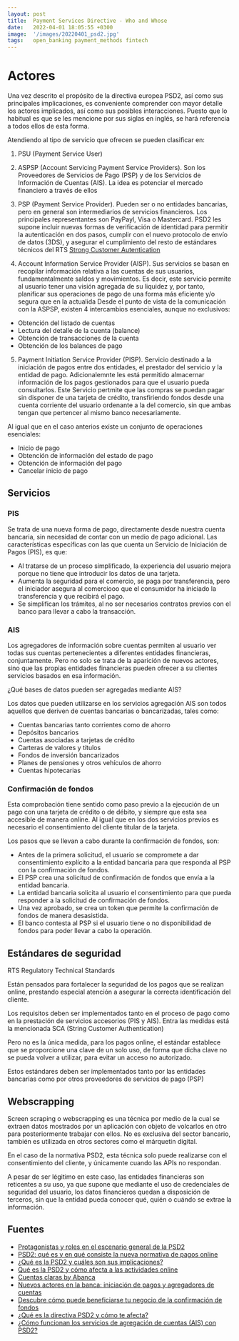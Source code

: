 ```yaml
---
layout: post
title:  Payment Services Directive - Who and Whose
date:   2022-04-01 18:05:55 +0300
image:  '/images/20220401_psd2.jpg'
tags:   open_banking payment_methods fintech
---
```

# Actores

Una vez descrito el propósito de la directiva europea PSD2, así como sus principales implicaciones, es conveniente comprender con mayor detalle los actores implicados, así como sus posibles interacciones. Puesto que lo habitual es que se les mencione por sus siglas en inglés, se hará referencia a todos ellos de esta forma.

Atendiendo al tipo de servicio que ofrecen se pueden clasificar en:

1. PSU (Payment Service User)
2. ASPSP (Account Servicing Payment Service Providers). Son los Proveedores de Servicios de Pago (PSP) y de los Servicios de Información de Cuentas (AIS). La idea es potenciar el mercado financiero a través de ellos

3. PSP (Payment Service Provider). Pueden ser o no entidades bancarias, pero en general son intermediarios de servicios financieros. Los principales representantes son PayPayl, Visa o Mastercard. PSD2 les supone incluir nuevas formas de verificación de identidad para permitir la autenticación en dos pasos, cumplir con el nuevo protocolo de envío de datos (3DS), y asegurar el cumplimiento del resto de estándares técnicos del RTS [Strong Customer Autentication](https://www.eba.europa.eu/regulation-and-policy/payment-services-and-electronic-money/regulatory-technical-standards-on-strong-customer-authentication-and-secure-communication-under-psd2)

4. Account Information Service Provider (AISP). Sus servicios se basan en recopilar información relativa a las cuentas de sus usuarios, fundamentalmente saldos y movimientos.
   Es decir, este servicio permite al usuario tener una visión agregada de su liquidez y, por tanto, planificar sus operaciones de pago de una forma más eficiente y/o segura que en la actualida
   Desde el punto de vista de la comunicación con la ASPSP, existen 4 intercambios esenciales, aunque no exclusivos:

* Obtención del listado de cuentas
* Lectura del detalle de la cuenta (balance)
* Obtención de transacciones de la cuenta
* Obtención de los balances de pago

5. Payment Initiation Service Provider (PISP). Servicio destinado a la iniciación de pagos entre dos entidades, el prestador del servicio y la entidad de pago.  Adicionalemnte les está permitido almacernar información de los pagos gestionados para que el usuario pueda consultarlos.
   Este Servicio pertmite que las compras se puedan pagar sin disponer de una tarjeta de crédito, transfiriendo fondos desde una cuenta corriente del usuario ordenante a la del comercio, sin que ambas tengan que pertencer al mismo banco necesariamente.

Al igual que en el caso anterios existe un conjunto de operaciones esenciales:

* Inicio de pago
* Obtención de información del estado de pago
* Obtención de información del pago
* Cancelar inicio de pago

## Servicios

### PIS

Se trata de una nueva forma de pago, directamente desde nuestra cuenta bancaria, sin necesidad de contar con un medio de pago adicional. Las características específicas con las que cuenta un Servicio de Iniciación de Pagos (PIS), es que:

* Al tratarse de un proceso simplificado, la experiencia del usuario mejora porque no tiene que introducir los datos de una tarjeta.
* Aumenta la seguridad para el comercio, se paga por transferencia, pero el iniciador asegura al comerciooo que el consumidor ha iniciado la transferencia y que recibirá el pago.
* Se simplifican los trámites, al no ser necesarios contratos previos con el banco para llevar a cabo la transacción.

### AIS

Los agregadores de información sobre cuentas permiten al usuario ver todas sus cuentas pertenecientes a diferentes entidades financieras, conjuntamente. Pero no solo se trata de la aparición de nuevos actores, sino que las propias entidades financieras pueden ofrecer a su clientes servicios basados en esa información.

¿Qué bases de datos pueden ser agregadas mediante AIS?

Los datos que pueden utilizarse en los servicios agregación AIS son todos aquellos que deriven de cuentas bancarias o bancarizadas, tales como:

* Cuentas bancarias tanto corrientes como de ahorro
* Depósitos bancarios
* Cuentas asociadas a tarjetas de crédito
* Carteras de valores y títulos
* Fondos de inversión bancarizados
* Planes de pensiones y otros vehículos de ahorro
* Cuentas hipotecarias

### Confirmación de fondos

Esta comprobación tiene sentido como paso previo a la ejecución de un pago con una tarjeta de crédito o de débito, y siempre que esta sea accesible de manera online. Al igual que en los dos servicios previos es necesario el consentimiento del cliente titular de la tarjeta.

Los pasos que se llevan a cabo durante la confirmación de fondos, son:

* Antes de la primera solicitud, el usuario se compromete a dar consentimiento explícito a la entidad bancaria para que responda al PSP con la confirmación de fondos.
* El PSP crea una solicitud de confirmación de fondos que envía a la entidad bancaria.
* La entidad bancaria solicita al usuario el consentimiento para que pueda responder a la solicitud de confirmación de fondos.
* Una vez aprobado, se crea un token que permite la confirmación de fondos de manera desasistida.
* El banco contesta al PSP si el usuario tiene o no disponibilidad de fondos para poder llevar a cabo la operación.

## Estándares de seguridad

RTS Regulatory Technical Standards

Están pensados para fortalecer la seguridad de los pagos que se realizan online, prestando especial atención a asegurar la correcta identificación del cliente.

Los requisitos deben ser implementados tanto en el proceso de pago como en la prestación de servicios accesorios (PIS y AIS). Entra las medidas está la mencionada SCA (String Customer Authentication)

Pero no es la única medida, para los pagos online, el estándar establece que se proporcione una clave de un solo uso, de forma que dicha clave no se pueda volver a utilizar, para evitar un acceso no autorizado.

Estos estándares deben ser implementados tanto por las entidades bancarias como por otros proveedores de servicios de pago (PSP)

## Webscrapping

Screen scraping o webscrapping es una técnica por medio de la cual se extraen datos mostrados por un aplicación con objeto de volcarlos en otro para posteriormente trabajar con ellos. No es exclusiva del sector bancario, también es utilizada en otros sectores como el márquetin digital.

En el caso de la normativa PSD2, esta técnica solo puede realizarse con el consentimiento del cliente, y únicamente cuando las APIs no respondan.

A pesar de ser légitimo en este caso, las entidades financieras son reticentes a su uso, ya que supone que mediante el uso de credenciales de seguridad del usuario, los datos financieros quedan a disposición de terceros, sin que la entidad pueda conocer qué, quién o cuándo se extrae la información. 

## Fuentes

* [Protagonistas y roles en el escenario general de la PSD2](https://www.bbvaapimarket.com/es/mundo-api/protagonistas-y-roles-en-el-escenario-general-de-la-psd2/)
* [PSD2: qué es y en qué consiste la nueva normativa de pagos online](https://willistowerswatsonupdate.es/riesgos-corporativos-y-directivos/psd2-nueva-normativa-pagos-online/)
* [¿Qué es la PSD2 y cuáles son sus implicaciones?](https://www.xeridia.com/noticias/que-es-la-psd2-y-cuales-son-sus-implicaciones)
* [Qué es la PSD2 y cómo afecta a las actividades online](https://www.electronicid.eu/es/blog/post/psd2-payment-services-directive-2/es)
* [Cuentas claras by Abanca](https://www.cuentasclaras.es/glosario/psd2-terminos-relacionados/)
* [Nuevos actores en la banca: iniciación de pagos y agregadores de cuentas](https://vasscompany.com/iniciacion-pagos-agregadores-cuentas/)
* [Descubre cómo puede beneficiarse tu negocio de la confirmación de fondos](https://www.bbvaapimarket.com/es/mundo-api/descubre-como-beneficiarse-negocio-confirmacion-de-fondos/)
* [¿Qué es la directiva PSD2 y cómo te afecta? ](https://www.helpmycash.com/banco/psd2/)
* [¿Cómo funcionan los servicios de agregación de cuentas (AIS) con PSD2?](https://www.bbvaapimarket.com/es/mundo-api/como-funcionan-servicios-agregacion-cuentas-ais-psd2/)